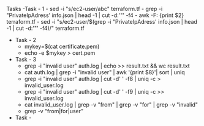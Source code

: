 Tasks
  -Task - 1
    - sed -i "s/ec2-user/abc" terraform.tf
    - grep -i "PrivateIpAdress' info.json | head -1 | cut -d:'"' -f4
    - awk -F: {print $2} terraform.tf
    - sed -i "s/ec2-user/$(grep -i "PrivateIpAdress' info.json | head -1 | cut -d:'"' -f4)/" terraform.tf
  - Task - 2
    - mykey=$(cat certificate.pem)
    - echo -e $mykey > cert.pem
  - Task - 3
    - grep -i "invalid user" auth.log | echo >> result.txt && wc result.txt 
    - cat auth.log | grep -i "invalid user" | awk '{print $8}'| sort | uniq
    - grep -i "invalid user" auth.log  |  cut -d' ' -f8 | uniq -c > invalid_user.log
    - grep -i "invalid user" auth.log  |  cut -d' ' -f9 | uniq -c >> invalid_user.log
    - cat invalid_user.log | grep -v "from" | grep -v "for" | grep -v "invalid"
    - grep -v “from|for|user”
  - Task - 
